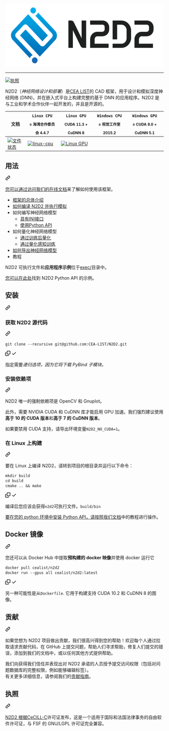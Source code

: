 <div class="Box-sc-g0xbh4-0 bJMeLZ js-snippet-clipboard-copy-unpositioned" data-hpc="true"><article class="markdown-body entry-content container-lg" itemprop="text"><div align="center" dir="auto">
  <a target="_blank" rel="noopener noreferrer" href="https://github.com/CEA-LIST/N2D2/blob/master/docs/_static/N2D2_Logo.png"><img src="https://github.com/CEA-LIST/N2D2/raw/master/docs/_static/N2D2_Logo.png" alt="N2D2" height="200" style="max-width: 100%;"></a>
</div>
<hr>
<p dir="auto"><a href="/CEA-LIST/N2D2/blob/master/LICENSE"><img src="https://camo.githubusercontent.com/55baa8fa20dfa3f7d20174357cf4f5b8903bca85e53e7b1500963b5c82f85442/68747470733a2f2f696d672e736869656c64732e696f2f62616467652f6c6963656e73652d436543494c4c2d2d432d626c75652e737667" alt="执照" data-canonical-src="https://img.shields.io/badge/license-CeCILL--C-blue.svg" style="max-width: 100%;"></a></p>
<p dir="auto"><font style="vertical-align: inherit;"><font style="vertical-align: inherit;">N2D2（</font></font><em><font style="vertical-align: inherit;"><font style="vertical-align: inherit;">神经网络设计和部署</font></font></em><font style="vertical-align: inherit;"><font style="vertical-align: inherit;">）是</font></font><a href="http://www-list.cea.fr/" rel="nofollow"><font style="vertical-align: inherit;"><font style="vertical-align: inherit;">CEA LIST</font></font></a><font style="vertical-align: inherit;"><font style="vertical-align: inherit;">的 CAD 框架，用于设计和模拟深度神经网络 (DNN)，并在嵌入式平台上构建完整的基于 DNN 的应用程序。</font><font style="vertical-align: inherit;">N2D2 是与工业和学术合作伙伴一起开发的，并且是开源的。</font></font></p>
<table>
<thead>
<tr>
<th><strong><font style="vertical-align: inherit;"><font style="vertical-align: inherit;">文档</font></font></strong></th>
<th><strong><code>Linux CPU</code></strong><br><sub><font style="vertical-align: inherit;"><font style="vertical-align: inherit;">≥ 海湾合作委员会 4.4.7</font></font></sub></th>
<th><strong><code>Linux GPU</code></strong><br><sub><font style="vertical-align: inherit;"><font style="vertical-align: inherit;">CUDA 11.3 + CuDNN 8</font></font></sub></th>
<th><strong><code>Windows CPU</code></strong><br><sub><font style="vertical-align: inherit;"><font style="vertical-align: inherit;">≥ 视觉工作室 2015.2</font></font></sub></th>
<th><strong><code>Windows GPU</code></strong><br><sub><font style="vertical-align: inherit;"><font style="vertical-align: inherit;">≥ CUDA 8.0 + CuDNN 5.1</font></font></sub></th>
</tr>
</thead>
<tbody>
<tr>
<td><a href="https://cea-list.github.io/N2D2-docs/" rel="nofollow"><img src="https://camo.githubusercontent.com/a9df27ea4582183a52512289ae147d6ce802abc48d55e1b78c4ae65dfaf076b2/68747470733a2f2f72656164746865646f63732e6f72672f70726f6a656374732f6e3264322f62616467652f3f76657273696f6e3d6c6174657374" alt="文件状态" data-canonical-src="https://readthedocs.org/projects/n2d2/badge/?version=latest" style="max-width: 100%;"></a></td>
<td><a href="https://github.com/CEA-LIST/N2D2/actions/workflows/build_linux-cpu.yml"><img src="https://github.com/CEA-LIST/N2D2/actions/workflows/build_linux-cpu.yml/badge.svg" alt="linux-cpu" style="max-width: 100%;"></a></td>
<td><a href="https://github.com/CEA-LIST/N2D2/actions/workflows/build_linux-gpu.yml"><img src="https://github.com/CEA-LIST/N2D2/actions/workflows/build_linux-gpu.yml/badge.svg" alt="Linux GPU" style="max-width: 100%;"></a></td>
<td></td>
<td></td>
</tr>
</tbody>
</table>
<div class="markdown-heading" dir="auto"><h2 tabindex="-1" class="heading-element" dir="auto"><font style="vertical-align: inherit;"><font style="vertical-align: inherit;">用法</font></font></h2><a id="user-content-usage" class="anchor-element" aria-label="永久链接：用法" href="#usage"><svg class="octicon octicon-link" viewBox="0 0 16 16" version="1.1" width="16" height="16" aria-hidden="true"><path d="m7.775 3.275 1.25-1.25a3.5 3.5 0 1 1 4.95 4.95l-2.5 2.5a3.5 3.5 0 0 1-4.95 0 .751.751 0 0 1 .018-1.042.751.751 0 0 1 1.042-.018 1.998 1.998 0 0 0 2.83 0l2.5-2.5a2.002 2.002 0 0 0-2.83-2.83l-1.25 1.25a.751.751 0 0 1-1.042-.018.751.751 0 0 1-.018-1.042Zm-4.69 9.64a1.998 1.998 0 0 0 2.83 0l1.25-1.25a.751.751 0 0 1 1.042.018.751.751 0 0 1 .018 1.042l-1.25 1.25a3.5 3.5 0 1 1-4.95-4.95l2.5-2.5a3.5 3.5 0 0 1 4.95 0 .751.751 0 0 1-.018 1.042.751.751 0 0 1-1.042.018 1.998 1.998 0 0 0-2.83 0l-2.5 2.5a1.998 1.998 0 0 0 0 2.83Z"></path></svg></a></div>
<p dir="auto"><font style="vertical-align: inherit;"></font><a href="https://cea-list.github.io/N2D2-docs/" rel="nofollow"><font style="vertical-align: inherit;"><font style="vertical-align: inherit;">您可以通过访问我们的在线文档</font></font></a><font style="vertical-align: inherit;"><font style="vertical-align: inherit;">来了解如何使用该框架</font><font style="vertical-align: inherit;">。</font></font></p>
<ul dir="auto">
<li><a href="https://cea-list.github.io/N2D2-docs/intro/intro.html" rel="nofollow"><font style="vertical-align: inherit;"><font style="vertical-align: inherit;">框架的总体介绍</font></font></a></li>
<li><a href="https://cea-list.github.io/N2D2-docs/intro/simus.html" rel="nofollow"><font style="vertical-align: inherit;"><font style="vertical-align: inherit;">如何编译 N2D2 并执行模拟</font></font></a></li>
<li><font style="vertical-align: inherit;"><font style="vertical-align: inherit;">如何编写神经网络模型
</font></font><ul dir="auto">
<li><a href="https://cea-list.github.io/N2D2-docs/ini/intro.html" rel="nofollow"><font style="vertical-align: inherit;"><font style="vertical-align: inherit;">具有INI接口</font></font></a></li>
<li><a href="https://cea-list.github.io/N2D2-docs/python_api/intro.html" rel="nofollow"><font style="vertical-align: inherit;"><font style="vertical-align: inherit;">使用Python API</font></font></a></li>
</ul>
</li>
<li><font style="vertical-align: inherit;"><font style="vertical-align: inherit;">如何量化神经网络模型
</font></font><ul dir="auto">
<li><a href="https://cea-list.github.io/N2D2-docs/quant/post.html" rel="nofollow"><font style="vertical-align: inherit;"><font style="vertical-align: inherit;">通过训练后量化</font></font></a></li>
<li><a href="https://cea-list.github.io/N2D2-docs/quant/qat.html" rel="nofollow"><font style="vertical-align: inherit;"><font style="vertical-align: inherit;">通过量化感知训练</font></font></a></li>
</ul>
</li>
<li><a href="https://cea-list.github.io/N2D2-docs/export/CPP.html" rel="nofollow"><font style="vertical-align: inherit;"><font style="vertical-align: inherit;">如何导出神经网络模型</font></font></a></li>
<li><font style="vertical-align: inherit;"><font style="vertical-align: inherit;">教程</font></font></li>
</ul>
<p dir="auto"><font style="vertical-align: inherit;"><font style="vertical-align: inherit;">N2D2 可执行文件和</font></font><strong><font style="vertical-align: inherit;"><font style="vertical-align: inherit;">应用程序示例</font></font></strong><font style="vertical-align: inherit;"><font style="vertical-align: inherit;">位于</font></font><a href="/CEA-LIST/N2D2/blob/master/exec"><font style="vertical-align: inherit;"><font style="vertical-align: inherit;">exec/</font></font></a><font style="vertical-align: inherit;"><font style="vertical-align: inherit;">目录中。</font></font></p>
<p dir="auto"><font style="vertical-align: inherit;"></font><a href="https://cea-list.github.io/N2D2-docs/python_api/example.html" rel="nofollow"><font style="vertical-align: inherit;"><font style="vertical-align: inherit;">您可以在此处</font></font></a><font style="vertical-align: inherit;"><font style="vertical-align: inherit;">找到 N2D2 Python API 的示例</font><font style="vertical-align: inherit;">。</font></font></p>
<div class="markdown-heading" dir="auto"><h2 tabindex="-1" class="heading-element" dir="auto"><font style="vertical-align: inherit;"><font style="vertical-align: inherit;">安装</font></font></h2><a id="user-content-installation" class="anchor-element" aria-label="永久链接：安装" href="#installation"><svg class="octicon octicon-link" viewBox="0 0 16 16" version="1.1" width="16" height="16" aria-hidden="true"><path d="m7.775 3.275 1.25-1.25a3.5 3.5 0 1 1 4.95 4.95l-2.5 2.5a3.5 3.5 0 0 1-4.95 0 .751.751 0 0 1 .018-1.042.751.751 0 0 1 1.042-.018 1.998 1.998 0 0 0 2.83 0l2.5-2.5a2.002 2.002 0 0 0-2.83-2.83l-1.25 1.25a.751.751 0 0 1-1.042-.018.751.751 0 0 1-.018-1.042Zm-4.69 9.64a1.998 1.998 0 0 0 2.83 0l1.25-1.25a.751.751 0 0 1 1.042.018.751.751 0 0 1 .018 1.042l-1.25 1.25a3.5 3.5 0 1 1-4.95-4.95l2.5-2.5a3.5 3.5 0 0 1 4.95 0 .751.751 0 0 1-.018 1.042.751.751 0 0 1-1.042.018 1.998 1.998 0 0 0-2.83 0l-2.5 2.5a1.998 1.998 0 0 0 0 2.83Z"></path></svg></a></div>
<div class="markdown-heading" dir="auto"><h3 tabindex="-1" class="heading-element" dir="auto"><font style="vertical-align: inherit;"><font style="vertical-align: inherit;">获取 N2D2 源代码</font></font></h3><a id="user-content-get-the-n2d2-source" class="anchor-element" aria-label="永久链接：获取 N2D2 源代码" href="#get-the-n2d2-source"><svg class="octicon octicon-link" viewBox="0 0 16 16" version="1.1" width="16" height="16" aria-hidden="true"><path d="m7.775 3.275 1.25-1.25a3.5 3.5 0 1 1 4.95 4.95l-2.5 2.5a3.5 3.5 0 0 1-4.95 0 .751.751 0 0 1 .018-1.042.751.751 0 0 1 1.042-.018 1.998 1.998 0 0 0 2.83 0l2.5-2.5a2.002 2.002 0 0 0-2.83-2.83l-1.25 1.25a.751.751 0 0 1-1.042-.018.751.751 0 0 1-.018-1.042Zm-4.69 9.64a1.998 1.998 0 0 0 2.83 0l1.25-1.25a.751.751 0 0 1 1.042.018.751.751 0 0 1 .018 1.042l-1.25 1.25a3.5 3.5 0 1 1-4.95-4.95l2.5-2.5a3.5 3.5 0 0 1 4.95 0 .751.751 0 0 1-.018 1.042.751.751 0 0 1-1.042.018 1.998 1.998 0 0 0-2.83 0l-2.5 2.5a1.998 1.998 0 0 0 0 2.83Z"></path></svg></a></div>
<div class="snippet-clipboard-content notranslate position-relative overflow-auto"><pre class="notranslate"><code>git clone --recursive git@github.com:CEA-LIST/N2D2.git
</code></pre><div class="zeroclipboard-container">
    <clipboard-copy aria-label="Copy" class="ClipboardButton btn btn-invisible js-clipboard-copy m-2 p-0 tooltipped-no-delay d-flex flex-justify-center flex-items-center" data-copy-feedback="Copied!" data-tooltip-direction="w" value="git clone --recursive git@github.com:CEA-LIST/N2D2.git" tabindex="0" role="button">
      <svg aria-hidden="true" height="16" viewBox="0 0 16 16" version="1.1" width="16" data-view-component="true" class="octicon octicon-copy js-clipboard-copy-icon">
    <path d="M0 6.75C0 5.784.784 5 1.75 5h1.5a.75.75 0 0 1 0 1.5h-1.5a.25.25 0 0 0-.25.25v7.5c0 .138.112.25.25.25h7.5a.25.25 0 0 0 .25-.25v-1.5a.75.75 0 0 1 1.5 0v1.5A1.75 1.75 0 0 1 9.25 16h-7.5A1.75 1.75 0 0 1 0 14.25Z"></path><path d="M5 1.75C5 .784 5.784 0 6.75 0h7.5C15.216 0 16 .784 16 1.75v7.5A1.75 1.75 0 0 1 14.25 11h-7.5A1.75 1.75 0 0 1 5 9.25Zm1.75-.25a.25.25 0 0 0-.25.25v7.5c0 .138.112.25.25.25h7.5a.25.25 0 0 0 .25-.25v-7.5a.25.25 0 0 0-.25-.25Z"></path>
</svg>
      <svg aria-hidden="true" height="16" viewBox="0 0 16 16" version="1.1" width="16" data-view-component="true" class="octicon octicon-check js-clipboard-check-icon color-fg-success d-none">
    <path d="M13.78 4.22a.75.75 0 0 1 0 1.06l-7.25 7.25a.75.75 0 0 1-1.06 0L2.22 9.28a.751.751 0 0 1 .018-1.042.751.751 0 0 1 1.042-.018L6 10.94l6.72-6.72a.75.75 0 0 1 1.06 0Z"></path>
</svg>
    </clipboard-copy>
  </div></div>
<p dir="auto"><font style="vertical-align: inherit;"><font style="vertical-align: inherit;">指定</font><font style="vertical-align: inherit;">需要</font></font><em><font style="vertical-align: inherit;"><font style="vertical-align: inherit;">递归选项，因为它将下载 PyBind 子模块。</font></font></em><font style="vertical-align: inherit;"></font></p>
<div class="markdown-heading" dir="auto"><h3 tabindex="-1" class="heading-element" dir="auto"><font style="vertical-align: inherit;"><font style="vertical-align: inherit;">安装依赖项</font></font></h3><a id="user-content-install-dependencies" class="anchor-element" aria-label="永久链接：安装依赖项" href="#install-dependencies"><svg class="octicon octicon-link" viewBox="0 0 16 16" version="1.1" width="16" height="16" aria-hidden="true"><path d="m7.775 3.275 1.25-1.25a3.5 3.5 0 1 1 4.95 4.95l-2.5 2.5a3.5 3.5 0 0 1-4.95 0 .751.751 0 0 1 .018-1.042.751.751 0 0 1 1.042-.018 1.998 1.998 0 0 0 2.83 0l2.5-2.5a2.002 2.002 0 0 0-2.83-2.83l-1.25 1.25a.751.751 0 0 1-1.042-.018.751.751 0 0 1-.018-1.042Zm-4.69 9.64a1.998 1.998 0 0 0 2.83 0l1.25-1.25a.751.751 0 0 1 1.042.018.751.751 0 0 1 .018 1.042l-1.25 1.25a3.5 3.5 0 1 1-4.95-4.95l2.5-2.5a3.5 3.5 0 0 1 4.95 0 .751.751 0 0 1-.018 1.042.751.751 0 0 1-1.042.018 1.998 1.998 0 0 0-2.83 0l-2.5 2.5a1.998 1.998 0 0 0 0 2.83Z"></path></svg></a></div>
<p dir="auto"><font style="vertical-align: inherit;"><font style="vertical-align: inherit;">N2D2 唯一的强制依赖项是 OpenCV 和 Gnuplot。</font></font></p>
<p dir="auto"><font style="vertical-align: inherit;"><font style="vertical-align: inherit;">此外，需要 NVIDIA CUDA 和 CuDNN 库才能启用 GPU 加速。</font><font style="vertical-align: inherit;">我们强烈建议使用</font></font><strong><font style="vertical-align: inherit;"><font style="vertical-align: inherit;">高于 10 的 CUDA 版本</font></font></strong><font style="vertical-align: inherit;"><font style="vertical-align: inherit;">和</font></font><strong><font style="vertical-align: inherit;"><font style="vertical-align: inherit;">高于 7 的 CuDNN 版本</font></font></strong><font style="vertical-align: inherit;"><font style="vertical-align: inherit;">。</font></font></p>
<p dir="auto"><font style="vertical-align: inherit;"><font style="vertical-align: inherit;">如果要禁用 CUDA 支持，请导出环境变量</font></font><code>N2D2_NO_CUDA=1</code><font style="vertical-align: inherit;"><font style="vertical-align: inherit;">。</font></font></p>
<div class="markdown-heading" dir="auto"><h3 tabindex="-1" class="heading-element" dir="auto"><font style="vertical-align: inherit;"><font style="vertical-align: inherit;">在 Linux 上构建</font></font></h3><a id="user-content-build-on-linux" class="anchor-element" aria-label="永久链接：在 Linux 上构建" href="#build-on-linux"><svg class="octicon octicon-link" viewBox="0 0 16 16" version="1.1" width="16" height="16" aria-hidden="true"><path d="m7.775 3.275 1.25-1.25a3.5 3.5 0 1 1 4.95 4.95l-2.5 2.5a3.5 3.5 0 0 1-4.95 0 .751.751 0 0 1 .018-1.042.751.751 0 0 1 1.042-.018 1.998 1.998 0 0 0 2.83 0l2.5-2.5a2.002 2.002 0 0 0-2.83-2.83l-1.25 1.25a.751.751 0 0 1-1.042-.018.751.751 0 0 1-.018-1.042Zm-4.69 9.64a1.998 1.998 0 0 0 2.83 0l1.25-1.25a.751.751 0 0 1 1.042.018.751.751 0 0 1 .018 1.042l-1.25 1.25a3.5 3.5 0 1 1-4.95-4.95l2.5-2.5a3.5 3.5 0 0 1 4.95 0 .751.751 0 0 1-.018 1.042.751.751 0 0 1-1.042.018 1.998 1.998 0 0 0-2.83 0l-2.5 2.5a1.998 1.998 0 0 0 0 2.83Z"></path></svg></a></div>
<p dir="auto"><font style="vertical-align: inherit;"><font style="vertical-align: inherit;">要在 Linux 上编译 N2D2，请转到项目的根目录并运行以下命令：</font></font></p>
<div class="snippet-clipboard-content notranslate position-relative overflow-auto"><pre class="notranslate"><code>mkdir build
cd build
cmake .. &amp;&amp; make
</code></pre><div class="zeroclipboard-container">
    <clipboard-copy aria-label="Copy" class="ClipboardButton btn btn-invisible js-clipboard-copy m-2 p-0 tooltipped-no-delay d-flex flex-justify-center flex-items-center" data-copy-feedback="Copied!" data-tooltip-direction="w" value="mkdir build
cd build
cmake .. &amp;&amp; make" tabindex="0" role="button">
      <svg aria-hidden="true" height="16" viewBox="0 0 16 16" version="1.1" width="16" data-view-component="true" class="octicon octicon-copy js-clipboard-copy-icon">
    <path d="M0 6.75C0 5.784.784 5 1.75 5h1.5a.75.75 0 0 1 0 1.5h-1.5a.25.25 0 0 0-.25.25v7.5c0 .138.112.25.25.25h7.5a.25.25 0 0 0 .25-.25v-1.5a.75.75 0 0 1 1.5 0v1.5A1.75 1.75 0 0 1 9.25 16h-7.5A1.75 1.75 0 0 1 0 14.25Z"></path><path d="M5 1.75C5 .784 5.784 0 6.75 0h7.5C15.216 0 16 .784 16 1.75v7.5A1.75 1.75 0 0 1 14.25 11h-7.5A1.75 1.75 0 0 1 5 9.25Zm1.75-.25a.25.25 0 0 0-.25.25v7.5c0 .138.112.25.25.25h7.5a.25.25 0 0 0 .25-.25v-7.5a.25.25 0 0 0-.25-.25Z"></path>
</svg>
      <svg aria-hidden="true" height="16" viewBox="0 0 16 16" version="1.1" width="16" data-view-component="true" class="octicon octicon-check js-clipboard-check-icon color-fg-success d-none">
    <path d="M13.78 4.22a.75.75 0 0 1 0 1.06l-7.25 7.25a.75.75 0 0 1-1.06 0L2.22 9.28a.751.751 0 0 1 .018-1.042.751.751 0 0 1 1.042-.018L6 10.94l6.72-6.72a.75.75 0 0 1 1.06 0Z"></path>
</svg>
    </clipboard-copy>
  </div></div>
<p dir="auto"><font style="vertical-align: inherit;"><font style="vertical-align: inherit;">编译后</font><font style="vertical-align: inherit;">您应该会获得</font></font><code>n2d2</code><font style="vertical-align: inherit;"><font style="vertical-align: inherit;">可执行文件。</font></font><code>build/bin</code><font style="vertical-align: inherit;"></font></p>
<p dir="auto"><font style="vertical-align: inherit;"></font><a href="https://cea-list.github.io/N2D2-docs/python_api/intro.html" rel="nofollow"><font style="vertical-align: inherit;"><font style="vertical-align: inherit;">要在您的 python 环境中安装 Python API，请按照我们文档</font></font></a><font style="vertical-align: inherit;"><font style="vertical-align: inherit;">中的教程进行操作</font><font style="vertical-align: inherit;">。</font></font></p>
<div class="markdown-heading" dir="auto"><h2 tabindex="-1" class="heading-element" dir="auto"><font style="vertical-align: inherit;"><font style="vertical-align: inherit;">Docker 镜像</font></font></h2><a id="user-content-docker-image" class="anchor-element" aria-label="永久链接：Docker 镜像" href="#docker-image"><svg class="octicon octicon-link" viewBox="0 0 16 16" version="1.1" width="16" height="16" aria-hidden="true"><path d="m7.775 3.275 1.25-1.25a3.5 3.5 0 1 1 4.95 4.95l-2.5 2.5a3.5 3.5 0 0 1-4.95 0 .751.751 0 0 1 .018-1.042.751.751 0 0 1 1.042-.018 1.998 1.998 0 0 0 2.83 0l2.5-2.5a2.002 2.002 0 0 0-2.83-2.83l-1.25 1.25a.751.751 0 0 1-1.042-.018.751.751 0 0 1-.018-1.042Zm-4.69 9.64a1.998 1.998 0 0 0 2.83 0l1.25-1.25a.751.751 0 0 1 1.042.018.751.751 0 0 1 .018 1.042l-1.25 1.25a3.5 3.5 0 1 1-4.95-4.95l2.5-2.5a3.5 3.5 0 0 1 4.95 0 .751.751 0 0 1-.018 1.042.751.751 0 0 1-1.042.018 1.998 1.998 0 0 0-2.83 0l-2.5 2.5a1.998 1.998 0 0 0 0 2.83Z"></path></svg></a></div>
<p dir="auto"><font style="vertical-align: inherit;"><font style="vertical-align: inherit;">您还可以从 Docker Hub 中提取</font></font><strong><font style="vertical-align: inherit;"><font style="vertical-align: inherit;">预构建的 docker 映像</font></font></strong><font style="vertical-align: inherit;"><font style="vertical-align: inherit;">并使用 docker 运行它</font></font></p>
<div class="snippet-clipboard-content notranslate position-relative overflow-auto"><pre class="notranslate"><code>docker pull cealist/n2d2
docker run --gpus all cealist/n2d2:latest
</code></pre><div class="zeroclipboard-container">
    <clipboard-copy aria-label="Copy" class="ClipboardButton btn btn-invisible js-clipboard-copy m-2 p-0 tooltipped-no-delay d-flex flex-justify-center flex-items-center" data-copy-feedback="Copied!" data-tooltip-direction="w" value="docker pull cealist/n2d2
docker run --gpus all cealist/n2d2:latest" tabindex="0" role="button">
      <svg aria-hidden="true" height="16" viewBox="0 0 16 16" version="1.1" width="16" data-view-component="true" class="octicon octicon-copy js-clipboard-copy-icon">
    <path d="M0 6.75C0 5.784.784 5 1.75 5h1.5a.75.75 0 0 1 0 1.5h-1.5a.25.25 0 0 0-.25.25v7.5c0 .138.112.25.25.25h7.5a.25.25 0 0 0 .25-.25v-1.5a.75.75 0 0 1 1.5 0v1.5A1.75 1.75 0 0 1 9.25 16h-7.5A1.75 1.75 0 0 1 0 14.25Z"></path><path d="M5 1.75C5 .784 5.784 0 6.75 0h7.5C15.216 0 16 .784 16 1.75v7.5A1.75 1.75 0 0 1 14.25 11h-7.5A1.75 1.75 0 0 1 5 9.25Zm1.75-.25a.25.25 0 0 0-.25.25v7.5c0 .138.112.25.25.25h7.5a.25.25 0 0 0 .25-.25v-7.5a.25.25 0 0 0-.25-.25Z"></path>
</svg>
      <svg aria-hidden="true" height="16" viewBox="0 0 16 16" version="1.1" width="16" data-view-component="true" class="octicon octicon-check js-clipboard-check-icon color-fg-success d-none">
    <path d="M13.78 4.22a.75.75 0 0 1 0 1.06l-7.25 7.25a.75.75 0 0 1-1.06 0L2.22 9.28a.751.751 0 0 1 .018-1.042.751.751 0 0 1 1.042-.018L6 10.94l6.72-6.72a.75.75 0 0 1 1.06 0Z"></path>
</svg>
    </clipboard-copy>
  </div></div>
<p dir="auto"><font style="vertical-align: inherit;"><font style="vertical-align: inherit;">另一种可能性是从</font></font><code>Dockerfile</code><font style="vertical-align: inherit;"><font style="vertical-align: inherit;">. </font><font style="vertical-align: inherit;">它用于构建支持 CUDA 10.2 和 CuDNN 8 的图像。</font></font></p>
<div class="markdown-heading" dir="auto"><h2 tabindex="-1" class="heading-element" dir="auto"><font style="vertical-align: inherit;"><font style="vertical-align: inherit;">贡献</font></font></h2><a id="user-content-contributing" class="anchor-element" aria-label="永久链接：贡献" href="#contributing"><svg class="octicon octicon-link" viewBox="0 0 16 16" version="1.1" width="16" height="16" aria-hidden="true"><path d="m7.775 3.275 1.25-1.25a3.5 3.5 0 1 1 4.95 4.95l-2.5 2.5a3.5 3.5 0 0 1-4.95 0 .751.751 0 0 1 .018-1.042.751.751 0 0 1 1.042-.018 1.998 1.998 0 0 0 2.83 0l2.5-2.5a2.002 2.002 0 0 0-2.83-2.83l-1.25 1.25a.751.751 0 0 1-1.042-.018.751.751 0 0 1-.018-1.042Zm-4.69 9.64a1.998 1.998 0 0 0 2.83 0l1.25-1.25a.751.751 0 0 1 1.042.018.751.751 0 0 1 .018 1.042l-1.25 1.25a3.5 3.5 0 1 1-4.95-4.95l2.5-2.5a3.5 3.5 0 0 1 4.95 0 .751.751 0 0 1-.018 1.042.751.751 0 0 1-1.042.018 1.998 1.998 0 0 0-2.83 0l-2.5 2.5a1.998 1.998 0 0 0 0 2.83Z"></path></svg></a></div>
<p dir="auto"><font style="vertical-align: inherit;"><font style="vertical-align: inherit;">如果您想为 N2D2 项目做出贡献，我们很高兴得到您的帮助！</font><font style="vertical-align: inherit;">欢迎每个人通过拉取请求贡献代码，在 GitHub 上提交问题，帮助人们寻求帮助，修复人们提交的错误，添加到我们的文档中，或以任何其他方式提供帮助。</font></font></p>
<p dir="auto"><font style="vertical-align: inherit;"><font style="vertical-align: inherit;">我们向获得我们信任并表现出对 N2D2 承诺的人员授予提交访问权限（包括对问题数据库的完整权限，例如能够编辑标签）。</font></font><br><font style="vertical-align: inherit;"><font style="vertical-align: inherit;">
有关更多详细信息，请参阅我们的</font></font><a href="/CEA-LIST/N2D2/blob/master/CONTRIBUTING.md"><font style="vertical-align: inherit;"><font style="vertical-align: inherit;">贡献指南</font></font></a><font style="vertical-align: inherit;"><font style="vertical-align: inherit;">。</font></font></p>
<div class="markdown-heading" dir="auto"><h2 tabindex="-1" class="heading-element" dir="auto"><font style="vertical-align: inherit;"><font style="vertical-align: inherit;">执照</font></font></h2><a id="user-content-license" class="anchor-element" aria-label="永久链接：许可证" href="#license"><svg class="octicon octicon-link" viewBox="0 0 16 16" version="1.1" width="16" height="16" aria-hidden="true"><path d="m7.775 3.275 1.25-1.25a3.5 3.5 0 1 1 4.95 4.95l-2.5 2.5a3.5 3.5 0 0 1-4.95 0 .751.751 0 0 1 .018-1.042.751.751 0 0 1 1.042-.018 1.998 1.998 0 0 0 2.83 0l2.5-2.5a2.002 2.002 0 0 0-2.83-2.83l-1.25 1.25a.751.751 0 0 1-1.042-.018.751.751 0 0 1-.018-1.042Zm-4.69 9.64a1.998 1.998 0 0 0 2.83 0l1.25-1.25a.751.751 0 0 1 1.042.018.751.751 0 0 1 .018 1.042l-1.25 1.25a3.5 3.5 0 1 1-4.95-4.95l2.5-2.5a3.5 3.5 0 0 1 4.95 0 .751.751 0 0 1-.018 1.042.751.751 0 0 1-1.042.018 1.998 1.998 0 0 0-2.83 0l-2.5 2.5a1.998 1.998 0 0 0 0 2.83Z"></path></svg></a></div>
<p dir="auto"><font style="vertical-align: inherit;"></font><a href="/CEA-LIST/N2D2/blob/master/LICENSE"><font style="vertical-align: inherit;"><font style="vertical-align: inherit;">N2D2 根据CeCILL-C</font></font></a><font style="vertical-align: inherit;"><font style="vertical-align: inherit;">许可证发布</font><font style="vertical-align: inherit;">，这是一个适用于国际和法国法律事务的自由软件许可证，与 FSF 的 GNU/LGPL 许可证完全兼容。</font></font></p>
</article></div>

